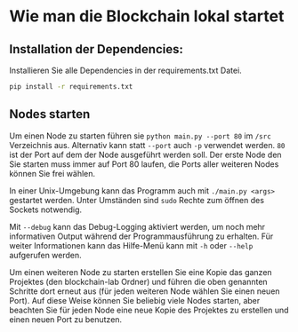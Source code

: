 # Wie man die Blockchain lokal startet

## Installation der Dependencies:
Installieren Sie alle Dependencies in der requirements.txt Datei.

```sh
pip install -r requirements.txt
```

## Nodes starten
Um einen Node zu starten führen sie `python main.py --port 80` im `/src` Verzeichnis aus. Alternativ kann statt `--port` auch `-p` verwendet werden.
`80` ist der Port auf dem der Node ausgeführt werden soll.
Der erste Node den Sie starten muss immer auf Port 80 laufen, die Ports aller weiteren Nodes können Sie frei wählen.

In einer Unix-Umgebung kann das Programm auch mit `./main.py <args>` gestartet werden. Unter Umständen sind `sudo` Rechte zum öffnen des Sockets notwendig.

Mit `--debug` kann das Debug-Logging aktiviert werden, um noch mehr informativen Output während der Programmausführung zu erhalten.
Für weiter Informationen kann das Hilfe-Menü kann mit `-h` oder `--help` aufgerufen werden.

Um einen weiteren Node zu starten erstellen Sie eine Kopie das ganzen Projektes (den blockchain-lab Ordner) und
führen die oben genannten Schritte dort erneut aus (für jeden weiteren Node wählen Sie einen neuen Port).
Auf diese Weise können Sie beliebig viele Nodes starten, aber beachten Sie für jeden Node 
eine neue Kopie des Projektes zu erstellen und einen neuen Port zu benutzen.
